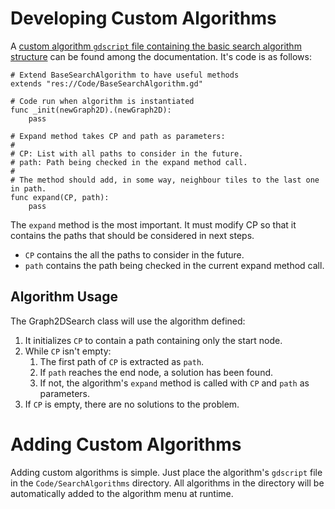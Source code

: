 # Developing Custom Algorithms

A [custom algorithm `gdscript` file containing the basic search algorithm structure](search_algorithm.gd) can be found among the documentation. It's code is as follows:
```gdscript
# Extend BaseSearchAlgorithm to have useful methods
extends "res://Code/BaseSearchAlgorithm.gd"

# Code run when algorithm is instantiated
func _init(newGraph2D).(newGraph2D):
	pass

# Expand method takes CP and path as parameters:
#
# CP: List with all paths to consider in the future.
# path: Path being checked in the expand method call.
#
# The method should add, in some way, neighbour tiles to the last one in path.
func expand(CP, path):
	pass
```

The `expand` method is the most important. It must modify CP so that it contains the paths that should be considered in next steps.
-   `CP` contains the all the paths to consider in the future.
-   `path` contains the path being checked in the current expand method call.

## Algorithm Usage
The Graph2DSearch class will use the algorithm defined:
1.  It initializes `CP` to contain a path containing only the start node.
2.  While `CP` isn't empty:
    1.  The first path of `CP` is extracted as `path`.
    2.  If `path` reaches the end node, a solution has been found.
    3.  If not, the algorithm's `expand` method is called with `CP` and `path` as parameters.
3.  If `CP` is empty, there are no solutions to the problem.


# Adding Custom Algorithms

Adding custom algorithms is simple. Just place the algorithm's `gdscript` file in the `Code/SearchAlgorithms` directory. All algorithms in the directory will be automatically added to the algorithm menu at runtime.